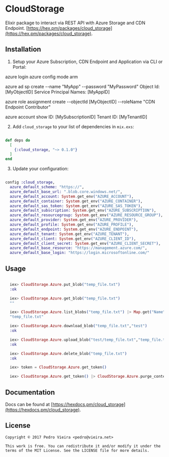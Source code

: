 # CloudStorage

Elixir package to interact via REST API with Azure Storage and CDN Endpoint. [https://hex.pm/packages/cloud_storage](https://hex.pm/packages/cloud_storage).

## Installation

1. Setup your Azure Subscription, CDN Endpoint and Application via CLI or Portal:

  azure login
  azure config mode arm

  azure ad sp create --name "MyApp" --password "MyPassword"
    Object Id:               [MyObjectID]
    Service Principal Names: [MyAppID]

  azure role assignment create --objectId [MyObjectID] --roleName "CDN Endpoint Contributor"

  azure account show
    ID: [MySubscriptionID]
    Tenant ID: [MyTenantID]

2. Add `cloud_storage` to your list of dependencies in `mix.exs`:

```elixir

def deps do
  [
    {:cloud_storage, "~> 0.1.0"}
  ]
end

```

3. Update your configuration:

```elixir

config :cloud_storage,
  azure_default_scheme: "https://",
  azure_default_base_url: ".blob.core.windows.net/",
  azure_default_account: System.get_env("AZURE_ACCOUNT"),
  azure_default_container: System.get_env("AZURE_CONTAINER"),
  azure_default_sas_token: System.get_env("AZURE_SAS_TOKEN"),
  azure_default_subscription: System.get_env("AZURE_SUBSCRIPTION"),
  azure_default_resourcegroup: System.get_env("AZURE_RESOURCE_GROUP"),
  azure_default_provider: System.get_env("AZURE_PROVIDER"),
  azure_default_profile: System.get_env("AZURE_PROFILE"),
  azure_default_endpoint: System.get_env("AZURE_ENDPOINT"),
  azure_default_tenant: System.get_env("AZURE_TENANT"),
  azure_default_client: System.get_env("AZURE_CLIENT_ID"),
  azure_default_client_secret: System.get_env("AZURE_CLIENT_SECRET"),
  azure_default_base_resource: "https://management.azure.com/",
  azure_default_base_login: "https://login.microsoftonline.com/"

```

## Usage

```elixir

  iex> CloudStorage.Azure.put_blob("temp_file.txt")
  :ok

  iex> CloudStorage.Azure.get_blob("temp_file.txt")
  ""

  iex> CloudStorage.Azure.list_blobs("temp_file.txt") |> Map.get("Name")
  "temp_file.txt"

  iex> CloudStorage.Azure.download_blob("temp_file.txt","test")
  :ok

  iex> CloudStorage.Azure.upload_blob("test/temp_file.txt","temp_file.txt")
  :ok

  iex> CloudStorage.Azure.delete_blob("temp_file.txt")
  :ok

  iex> token = CloudStorage.Azure.get_token()

  iex> CloudStorage.Azure.get_token() |> CloudStorage.Azure.purge_content("/temp_file.txt")

```

## Documentation

Docs can be found at [https://hexdocs.pm/cloud_storage](https://hexdocs.pm/cloud_storage).

## License

    Copyright © 2017 Pedro Vieira <pedro@vieira.net>

    This work is free. You can redistribute it and/or modify it under the
    terms of the MIT License. See the LICENSE file for more details.
